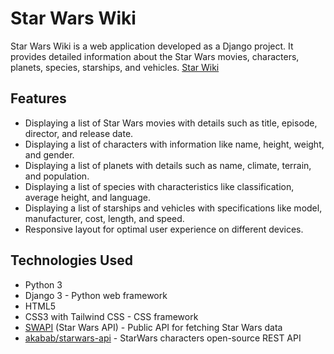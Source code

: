 # Star Wars Wiki

Star Wars Wiki is a web application developed as a Django project. It provides detailed information about the Star Wars movies, characters, planets, species, starships, and vehicles.
[Star Wiki](https://star-wiki-chi.vercel.app/)

## Features

- Displaying a list of Star Wars movies with details such as title, episode, director, and release date.
- Displaying a list of characters with information like name, height, weight, and gender.
- Displaying a list of planets with details such as name, climate, terrain, and population.
- Displaying a list of species with characteristics like classification, average height, and language.
- Displaying a list of starships and vehicles with specifications like model, manufacturer, cost, length, and speed.
- Responsive layout for optimal user experience on different devices.

## Technologies Used

- Python 3
- Django 3 - Python web framework
- HTML5
- CSS3 with Tailwind CSS - CSS framework
- [SWAPI](https://github.com/Juriy/swapi) (Star Wars API) - Public API for fetching Star Wars data
- [akabab/starwars-api](https://github.com/akabab/starwars-api) - StarWars characters open-source REST API
